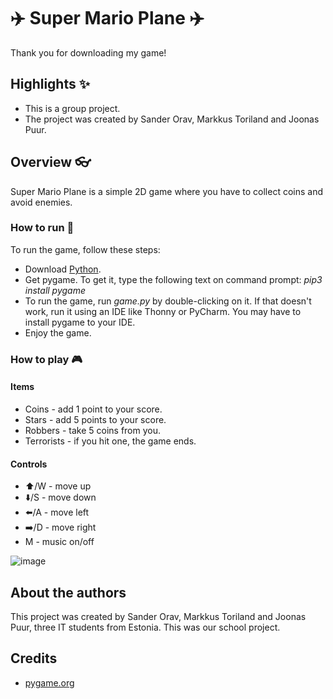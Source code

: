 # ✈️ Super Mario Plane ✈️
Thank you for downloading my game!

## Highlights ✨
* This is a group project.
* The project was created by Sander Orav, Markkus Toriland and Joonas Puur.

## Overview 👓
Super Mario Plane is a simple 2D game where you have to collect coins and avoid enemies.

### How to run 🏃
To run the game, follow these steps:
* Download [Python](https://www.python.org/downloads/).
* Get pygame. To get it, type the following text on command prompt: _pip3 install pygame_
* To run the game, run _game.py_ by double-clicking on it. If that doesn't work, run it using an IDE like Thonny or PyCharm. You may have to install pygame to your IDE.
* Enjoy the game.

### How to play 🎮
#### Items
* Coins - add 1 point to your score.
* Stars - add 5 points to your score.
* Robbers - take 5 coins from you.
* Terrorists - if you hit one, the game ends.
#### Controls
* ⬆️/W - move up
* ⬇️/S - move down
* ⬅️/A - move left
* ➡️/D - move right
* M - music on/off

![image](https://github.com/sanderorav/eepiline-projekt/assets/150243675/67e2ff2e-4e93-4012-8e26-32b91b16d7c5)

## About the authors
This project was created by Sander Orav, Markkus Toriland and Joonas Puur, three IT students from Estonia. This was our school project.

## Credits
* [pygame.org](https://www.pygame.org/news)

